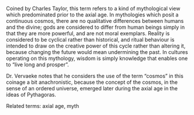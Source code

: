Coined by Charles Taylor, this term refers to a kind of mythological view which predominated prior to the axial age. In mythologies which posit a continuous cosmos, there are no qualitative differences between humans and the divine; gods are considered to differ from human beings simply in that they are more powerful, and are not moral exemplars. Reality is considered to be cyclical rather than historical, and ritual behaviour is intended to draw on the creative power of this cycle rather than altering it, because changing the future would mean undermining the past. In cultures operating on this mythology, wisdom is simply knowledge that enables one to “live long and prosper”.

Dr. Vervaeke notes that he considers the use of the term “cosmos” in this coinage a bit anachronistic, because the concept of the cosmos, in the sense of an ordered universe, emerged later during the axial age in the ideas of Pythagoras.

Related terms: axial age, myth